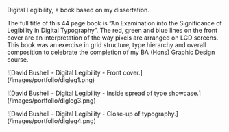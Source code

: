 Digital Legibility, a book based on my dissertation.

The full title of this 44 page book is “An Examination into the Significance of Legibility in Digital Typography”. The red, green and blue lines on the front cover are an interpretation of the way pixels are arranged on LCD screens. This book was an exercise in grid structure, type hierarchy and overall composition to celebrate the completion of my BA (Hons) Graphic Design course.

<p class="post__image">![David Bushell - Digital Legibility - Front cover.](/images/portfolio/digleg1.png)</p>

<p class="post__image">![David Bushell - Digital Legibility - Inside spread of type showcase.](/images/portfolio/digleg3.png)</p>

<p class="post__image">![David Bushell - Digital Legibility - Close-up of typography.](/images/portfolio/digleg4.png)</p>
